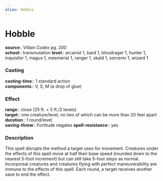 ```yaml
---
alias: Hobble
---
```


# Hobble 

**source**:: Villain Codex pg. 200  
**school**:: transmutation
**level**:: arcanist 1, bard 1, bloodrager 1, hunter 1, inquisitor 1, magus 1, mesmerist 1, ranger 1, skald 1, sorcerer 1, wizard 1

### Casting 

**casting-time**:: 1 standard action  
**components**:: V, S, M (a drop of glue)

### Effect 

**range**:: close (25 ft. + 5 ft./2 levels)  
**target**:: one creature/level, no two of which can be more than 20 feet apart  
**duration**:: 1 round/level  
**saving-throw**:: Fortitude negates
**spell-resistance**:: yes

### Description 

This spell disrupts the method a target uses for movement. Creatures under the effects of this spell move at half their base speed (rounded down to the nearest 5-foot increment) but can still take 5-foot steps as normal. Incorporeal creatures and creatures flying with perfect maneuverability are immune to the effects of this spell. Each round, a target receives another save to end the effect.
